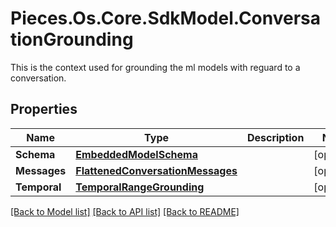 # Pieces.Os.Core.SdkModel.ConversationGrounding
This is the context used for grounding the ml models with reguard to a conversation.

## Properties

Name | Type | Description | Notes
------------ | ------------- | ------------- | -------------
**Schema** | [**EmbeddedModelSchema**](EmbeddedModelSchema.md) |  | [optional] 
**Messages** | [**FlattenedConversationMessages**](FlattenedConversationMessages.md) |  | [optional] 
**Temporal** | [**TemporalRangeGrounding**](TemporalRangeGrounding.md) |  | [optional] 

[[Back to Model list]](../README.md#documentation-for-models) [[Back to API list]](../README.md#documentation-for-api-endpoints) [[Back to README]](../README.md)

